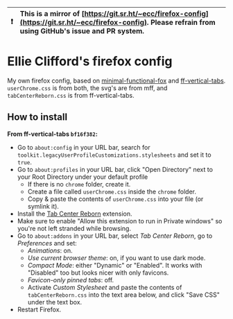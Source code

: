 

| :exclamation:  | This is a mirror of [https://git.sr.ht/~ecc/firefox-config](https://git.sr.ht/~ecc/firefox-config). Please refrain from using GitHub's issue and PR system.  |
|----------------|:-------------------------------------------------------------------------------------------------------------------------------------------------------|


# Ellie Clifford's firefox config

My own firefox config, based on
[minimal-functional-fox](https://github.com/mut-ex/minimal-functional-fox) and
[ff-vertical-tabs](https://git.sr.ht/~ranmaru/ff-vertical-tabs).
`userChrome.css` is from both, the svg's are
from mff, and `tabCenterReborn.css` is from ff-vertical-tabs.

##  How to install

**From ff-vertical-tabs `bf16f382`:**

- Go to `about:config` in your URL bar, search for
  `toolkit.legacyUserProfileCustomizations.stylesheets` and set it to
  `true`.
- Go to `about:profiles` in your URL bar, click "Open Directory" next to
your Root Directory under your default profile
  - If there is no `chrome` folder, create it.
  - Create a file called `userChrome.css` inside the `chrome` folder.
  - Copy & paste the contents of `userChrome.css` into your file (or
    symlink it).
- Install the [Tab Center Reborn](https://addons.mozilla.org/en-US/firefox/addon/tabcenter-reborn/)
  extension.
- Make sure to enable "Allow this extension to run in Private windows"
  so you're not left stranded while browsing.
- Go to `about:addons` in your URL bar, select *Tab Center Reborn*, go
  to *Preferences* and set:
  - *Animations*: on.
  - *Use current browser theme*: on, if you want to use dark mode.
  - *Compact Mode*: either "Dynamic" or "Enabled". It works with
    "Disabled" too but looks nicer with only favicons.
  - *Favicon-only pinned tabs*: off.
  - Activate *Custom Stylesheet* and paste the contents of
    `tabCenterReborn.css` into the text area below, and click "Save
    CSS" under the text box.
- Restart Firefox.
